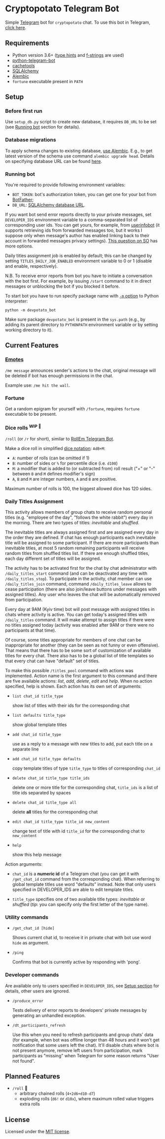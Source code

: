 # Cryptopotato Telegram Bot
Simple [Telegram](https://telegram.org) bot for `cryptopotato` chat. To use this bot in Telegram, [click here](https://telegram.me/devpotato_bot).

## Requirements
* Python version 3.6+ ([type hints](https://www.python.org/dev/peps/pep-0484/) and [f-strings](https://www.python.org/dev/peps/pep-0498/) are used)
* [python-telegram-bot](https://github.com/python-telegram-bot/python-telegram-bot)
* [cachetools](https://github.com/tkem/cachetools/)
* [SQLAlchemy](https://www.sqlalchemy.org/)
* [Alembic](https://alembic.sqlalchemy.org/)
* `fortune` executable present in `PATH`

## Setup
### Before first run
Use `setup_db.py` script to create new database, it requires `DB_URL` to be set (see [Running bot](#running-bot) section for details).

### Database migrations
To apply schema changes to existing database, [use Alembic](https://alembic.sqlalchemy.org/en/latest/tutorial.html#running-our-first-migration). E.g., to get latest version of the schema use command `alembic upgrade head`. Details on specifying database URL can be found [here](alembic/README.md).

### Running bot
You're required to provide following environment variables:
- `BOT_TOKEN`: bot's authorization token, you can get one for your bot from [BotFather](https://telegram.me/botfather);
- `DB_URL`: [SQLAlchemy database URL](https://docs.sqlalchemy.org/en/13/core/engines.html#engine-configuration).

If you want bot send error reports directly to your private messages, set `DEVELOPER_IDS` environment variable to a comma-separated list of corresponding user ids. You can get yours, for example, from [userinfobot](https://t.me/userinfobot) (it supports retrieving ids from forwarded messages too, but it works I suppose only when message's author has enabled linking back to their account in forwarded messages privacy settings). [This question on SO](https://stackoverflow.com/questions/32683992/find-out-my-own-user-id-for-sending-a-message-with-telegram-api) has more options.

Daily titles assignment job is enabled by default; this can be changed by setting `TITLES_DAILY_JOB_ENABLED` environment variable to 0 or 1 (disable and enable, respectively).

N.B. To receive error reports from bot you have to initiate a conversation with the bot first. For example, by issuing `/start` command to it in direct messages or unblocking the bot if you blocked it before.

To start bot you have to run specify package name with [`-m` option](https://docs.python.org/3/using/cmdline.html#cmdoption-m) to Python interpreter: 
```
python -m devpotato_bot
```
Make sure package `devpotato_bot` is present in the `sys.path` (e.g., by adding its parent directory to `PYTHONPATH` environment variable or by setting working directory to it). 

## Current Features

### [Emotes](https://en.wikipedia.org/wiki/Emote)

`/me message` announces sender's actions to the chat, original message will be deleted if bot has enough permissions in the chat.

Example use: `/me hit the wall`.

### Fortune

Get a random epigram for yourself with `/fortune`, requires `fortune` executable to be present.


### Dice rolls <sup>WIP 🚧</sup>

`/roll` (or `/r` for short), similar to [RollEm Telegram Bot](https://github.com/treetrnk/rollem-telegram-bot).

Make a dice roll in simplified [dice notation](https://en.wikipedia.org/wiki/Dice_notation): `AdB+M`:
- `A`: number of rolls (can be omitted if 1)
- `B`: number of sides or `%` for percentile dice (i.e. `d100`)
- `M`: a modifier that is added to (or subtracted from) roll result ("+" or "-" between `B` and `M` defines modifier's sign)
- `A`, `B` and `M` are integer numbers, `A` and `B` are positive.

Maximum number of rolls is 100, the biggest allowed dice has 120 sides.

### Daily Titles Assignment

This activity allows members of group chats to receive random personal titles (e.g. "employee of the day", "follows the white rabbit") every day in the morning. There are two types of titles: _inevitable_ and _shuffled_.

The inevitable titles are always assigned first and are assigned every day in the order they are defined. If chat has enough participants each inevitable title will be assigned to some participant. If there are more participants than inevitable titles, at most 5 random remaining participants will receive random titles from shuffled titles list. If there are enough shuffled titles, each day different set of titles will be assigned.

The activity has to be activated first for the chat by chat administrator with `/daily_titles_start` command (and can be deactivated any time with `/daily_titles_stop`). To participate in the activity, chat member can use `/daily_titles_join` command, command `/daily_titles_leave` allows to cease participation (there are also join/leave buttons under messages with assigned titles). Any user who leaves the chat will be automatically removed from participation.

Every day at 9AM (Kyiv time) bot will post message with assigned titles in chats where activity is active. You can get today's assigned titles with `/daily_titles` command. It will make attempt to assign titles if there were no titles assigned today (activity was enabled after 9AM or there were no participants at that time).

Of course, some titles appropriate for members of one chat can be inappropriate for another (they can be seen as not funny or even offensive). That means that there has to be some sort of customization of available titles for every chat. There also has to be a global list of title templates so that every chat can have "default" set of titles.

To make this possible `/titles_pool` command with actions was implemented. Action name is the first argument to this command and there are five available actions: _list_, _add_, _delete_, _edit_ and _help_. When no action specified, help is shown. Each action has its own set of arguments:

- `list chat_id title_type`

    show list of titles with their ids for the corresponding chat

- `list defaults title_type`

    show global template titles

- `add chat_id title_type`

    use as a reply to a message with new titles to add, put each title on a separate line

- `add chat_id title_type defaults`

    copy template titles of type `title_type` to titles of corresponding `chat_id`

- `delete chat_id title_type title_ids`

    delete one or more title for the corresponding chat, `title_ids` is a list of title ids separated by spaces

- `delete chat_id title_type all`

    delete __all__ titles for the corresponding chat

- `edit chat_id title_type title_id new_content`

    change text of title with id `title_id` for the corresponding chat to `new_content`

- `help`

    show this help message


Action arguments:

- `chat_id` is a __numeric id__ of a Telegram chat (you can get it with `/get_chat_id` command from the corresponding chat). When referring to global template titles use word "defaults" instead. Note that only users specified in DEVELOPER_IDS are able to edit template titles.

- `title_type` specifies one of two available title types: *inevitable* or *shuffled* (_tip_: you can specify only the first letter of the type name).


### Utility commands

- `/get_chat_id [hide]`

    Shows current chat id, to receive it in private chat with bot use word `hide` as argument.

- `/ping`

    Confirms that bot is currently active by responding with 'pong'.

### Developer commands

Are available only to users specified in `DEVELOPER_IDS`, see [Setup section](#setup) for details, other users are ignored.

- `/produce_error`

    Tests delivery of error reports to developers' private messages by generating an unhandled exception.

- `/dt_participants_refresh`

    Use this when you need to refresh participants and group chats' data (for example, when bot was offline longer than 48 hours and it won't get notification that some users left the chat). It'll disable chats where bot is not present anymore, remove left users from participation, mark participants as "missing" when Telegram for some reason returns "User not found".


## Planned Features

* `/roll` 🚧
    + arbitrary chained rolls (`4+2d6+d10-d7`)
    + exploding rolls (`d6!` or `d10x`), where maximum rolled value triggers extra rolls

## License

Licensed under the [MIT license](LICENSE).
